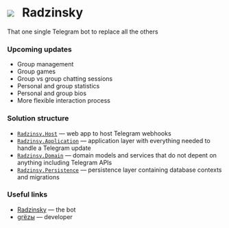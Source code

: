 # ![](https://i.imgur.com/jM8yQCt.png)  Radzinsky
That one single Telegram bot to replace all the others

### Upcoming updates
- Group management
- Group games
- Group vs group chatting sessions
- Personal and group statistics
- Personal and group bios
- More flexible interaction process

### Solution structure
- [`Radzinsy.Host`](src/Radzinsky.Host) — web app to host Telegram webhooks
- [`Radzinsy.Application`](src/Radzinsky.Application) — application layer with everything needed to handle a Telegram update
- [`Radzinsy.Domain`](src/Radzinsky.Domain) — domain models and services that do not depent on anything including Telegram APIs
- [`Radzinsy.Persistence`](src/Radzinsky.Persistence) — persistence layer containing database contexts and migrations

### Useful links
- [Radzinsky](t.me/radzinsky_bot) — the bot
- [gгёzы](t.me/undrcrxwn) — developer
